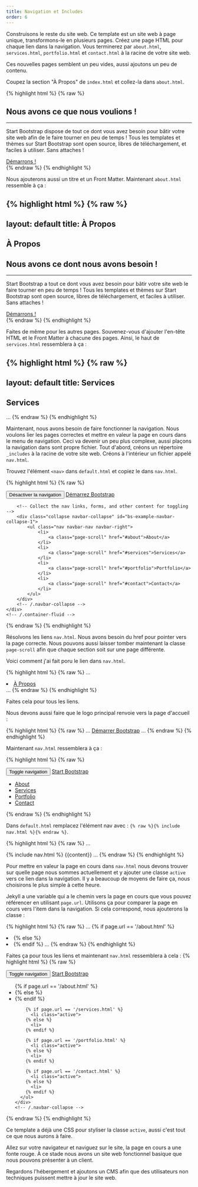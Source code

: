 ```yaml
---
title: Navigation et Includes
order: 6
---
```


Construisons le reste du site web. Ce template est un site web à page unique, transformons-le en plusieurs pages. Créez une page HTML pour chaque lien dans la navigation. Vous terminerez par `about.html`, `services.html`, `portfolio.html` et `contact.html` à la racine de votre site web.

Ces  nouvelles pages semblent un peu vides, aussi ajoutons un peu de contenu.

Coupez la section "À Propos" de  `index.html` et collez-la dans `about.html`.

{% highlight html %}
{% raw %}
<section class="bg-primary" id="about">
  <div class="container">
    <div class="row">
      <div class="col-lg-8 col-lg-offset-2 text-center">
        <h2 class="section-heading">Nous avons ce que nous voulions !</h2>
        <hr class="light">
        <p class="text-faded">Start Bootstrap dispose de tout ce dont vous avez besoin pour bâtir votre site web afin de le faire tourner en peu de temps ! Tous les templates et thèmes sur Start Bootstrap sont open source, libres de téléchargement, et faciles à utiliser. Sans attaches !</p>
        <a href="#" class="btn btn-default btn-xl">Démarrons !</a>
      </div>
    </div>
  </div>
</section>
{% endraw %}
{% endhighlight %}

Nous ajouterons aussi un titre et un Front Matter. Maintenant `about.html` ressemble à ça :

{% highlight html %}
{% raw %}
---
layout: default
title: À Propos
---
<section class="bg-dark">
  <div class="text-center">
    <h1>À Propos</h1>
  </div>
</section>

<section class="bg-primary" id="about">
  <div class="container">
    <div class="row">
      <div class="col-lg-8 col-lg-offset-2 text-center">
        <h2 class="section-heading">Nous avons ce dont nous avons besoin !</h2>
        <hr class="light">
        <p class="text-faded">Start Bootstrap a tout ce dont vous avez besoin pour bâtir votre site web le faire tourner en peu de temps ! Tous les templates et thèmes sur Start Bootstrap sont open source, libres de téléchargement, et faciles à utiliser. Sans attaches !</p>
        <a href="#" class="btn btn-default btn-xl">Démarrons !</a>
      </div>
    </div>
  </div>
</section>
{% endraw %}
{% endhighlight %}

Faites de même pour les autres pages. Souvenez-vous d'ajouter l'en-tête HTML et le Front Matter à chacune des pages. Ainsi, le haut de `services.html` ressemblera à ça : 

{% highlight html %}
{% raw %}
---
layout: default
title: Services
---
<section class="bg-dark">
  <div class="text-center">
    <h1>Services</h1>
  </div>
</section>
...
{% endraw %}
{% endhighlight %}



Maintenant, nous avons besoin de faire fonctionner la navigation. Nous voulons lier les pages correctes et mettre en valeur la page en cours dans le menu de navigation. Ceci va devenir  un peu plus complexe, aussi plaçons la navigation dans sont propre fichier. Tout d'abord, créons un répertoire `_includes` à la racine de votre site web. Créons à l'intérieur un fichier appelé `nav.html`.

Trouvez l'élément `<nav>` dans `default.html` et copiez le dans `nav.html`.

{% highlight html %}
{% raw %}
<nav id="mainNav" class="navbar navbar-default navbar-fixed-top">
    <div class="container-fluid">
        <!-- Brand and toggle get grouped for better mobile display -->
        <div class="navbar-header">
            <button type="button" class="navbar-toggle collapsed" data-toggle="collapse" data-target="#bs-example-navbar-collapse-1">
                <span class="sr-only">Désactiver la navigation</span>
                <span class="icon-bar"></span>
                <span class="icon-bar"></span>
                <span class="icon-bar"></span>
            </button>
            <a class="navbar-brand page-scroll" href="#page-top">Démarrez  Bootstrap</a>
        </div>

        <!-- Collect the nav links, forms, and other content for toggling -->
        <div class="collapse navbar-collapse" id="bs-example-navbar-collapse-1">
            <ul class="nav navbar-nav navbar-right">
                <li>
                    <a class="page-scroll" href="#about">About</a>
                </li>
                <li>
                    <a class="page-scroll" href="#services">Services</a>
                </li>
                <li>
                    <a class="page-scroll" href="#portfolio">Portfolio</a>
                </li>
                <li>
                    <a class="page-scroll" href="#contact">Contact</a>
                </li>
            </ul>
        </div>
        <!-- /.navbar-collapse -->
    </div>
    <!-- /.container-fluid -->
</nav>
{% endraw %}
{% endhighlight %}

Résolvons les liens `nav.html`. Nous avons besoin du href pour pointer vers la page correcte. Nous pouvons aussi laisser tomber maintenant la classe  `page-scroll` afin que chaque section soit sur une page différente.

Voici comment j'ai fait poru le lien dans `nav.html`.

{% highlight html %}
{% raw %}
...
<li>
    <a href="/about.html">À Propos</a>
</li>
...
{% endraw %}
{% endhighlight %}

Faites cela pour tous les liens.

Nous devons aussi faire que le logo principal renvoie vers la page d'accueil :

{% highlight html %}
{% raw %}
...
<a class="navbar-brand" href="/">Démarrer Bootstrap</a>
...
{% endraw %}
{% endhighlight %}

Maintenant `nav.html` ressemblera à ça :

{% highlight html %}
{% raw %}
<nav id="mainNav" class="navbar navbar-default navbar-fixed-top">
  <div class="container-fluid">
    <!-- Brand and toggle get grouped for better mobile display -->
    <div class="navbar-header">
      <button type="button" class="navbar-toggle collapsed" data-toggle="collapse" data-target="#bs-example-navbar-collapse-1">
        <span class="sr-only">Toggle navigation</span>
        <span class="icon-bar"></span>
        <span class="icon-bar"></span>
        <span class="icon-bar"></span>
      </button>
      <a class="navbar-brand" href="/">Start Bootstrap</a>
    </div>
    <!-- Collect the nav links, forms, and other content for toggling -->
    <div class="collapse navbar-collapse" id="bs-example-navbar-collapse-1">
      <ul class="nav navbar-nav navbar-right">
        <li>
          <a href="/about.html">About</a>
        </li>
        <li>
          <a href="/services.html">Services</a>
        </li>
        <li>
          <a href="/portfolio.html">Portfolio</a>
        </li>
        <li>
          <a href="/contact.html">Contact</a>
        </li>
      </ul>
    </div>
    <!-- /.navbar-collapse -->
  </div>
  <!-- /.container-fluid -->
</nav>
{% endraw %}
{% endhighlight %}

Dans `default.html` remplacez l'élément nav avec : `{% raw %}{% include nav.html %}{% endraw %}`.

{% highlight html %}
{% raw %}
...
<body id="page-top">
  {% include nav.html %}
  {{content}}
  <!-- jQuery -->
  <script src="/js/jquery.js"></script>
  <!-- Bootstrap Core JavaScript -->
  <script src="/js/bootstrap.min.js"></script>
  <!-- Plugin JavaScript -->
  <script src="/js/jquery.easing.min.js"></script>
  <script src="/js/jquery.fittext.js"></script>
  <script src="/js/wow.min.js"></script>
  <!-- Custom Theme JavaScript -->
  <script src="/js/creative.js"></script>
</body>
...
{% endraw %}
{% endhighlight %}

Pour mettre en valeur la page en cours dans `nav.html` nous devons trouver sur quelle page nous sommes actuellement et y ajouter une classe  `active` vers ce lien dans la navigation. Il y a beaucoup de moyens de faire ça, nous choisirons le plus simple à cette heure.

Jekyll a une variable qui a le chemin vers la page en cours que vous pouvez référencer en utilisant `page.url`. Utilisons ça pour comparer la page en cours vers l'item dans la navigation. Si cela correspond, nous ajouterons  la classe : 

{% highlight html %}
{% raw %}
...
{% if page.url == '/about.html' %}
  <li class="active">
{% else %}
  <li>
{% endif %}
...
{% endraw %}
{% endhighlight %}

Faites ça pour tous les liens et maintenant `nav.html` ressemblera à cela : 
{% highlight html %}
{% raw %}
<nav id="mainNav" class="navbar navbar-default navbar-fixed-top">
  <div class="container-fluid">
    <!-- Brand and toggle get grouped for better mobile display -->
    <div class="navbar-header">
      <button type="button" class="navbar-toggle collapsed" data-toggle="collapse" data-target="#bs-example-navbar-collapse-1">
      <span class="sr-only">Toggle navigation</span>
      <span class="icon-bar"></span>
      <span class="icon-bar"></span>
      <span class="icon-bar"></span>
      </button>
      <a class="navbar-brand" href="/">Start Bootstrap</a>
    </div>
    <!-- Collect the nav links, forms, and other content for toggling -->
    <div class="collapse navbar-collapse" id="bs-example-navbar-collapse-1">
      <ul class="nav navbar-nav navbar-right">
        {% if page.url == '/about.html' %}
          <li class="active">
        {% else %}
          <li>
        {% endif %}

        {% if page.url == '/services.html' %}
          <li class="active">
        {% else %}
          <li>
        {% endif %}

        {% if page.url == '/portfolio.html' %}
          <li class="active">
        {% else %}
          <li>
        {% endif %}
        
        {% if page.url == '/contact.html' %}
          <li class="active">
        {% else %}
          <li>
        {% endif %}
      </ul>
    </div>
    <!-- /.navbar-collapse -->
  </div>
  <!-- /.container-fluid -->
</nav>
{% endraw %}
{% endhighlight %}

Ce template a déjà une CSS pour styliser la classe `active`, aussi c'est tout ce que nous aurons à faire.

Allez sur votre navigateur et naviguez sur le site, la page en cours a une fonte rouge. À ce stade nous avons un site web fonctionnel basique que nous pouvons présenter à un client.

Regardons l'hébergement et ajoutons un CMS afin que des utilisateurs non techniques puissent mettre à jour le site web.
